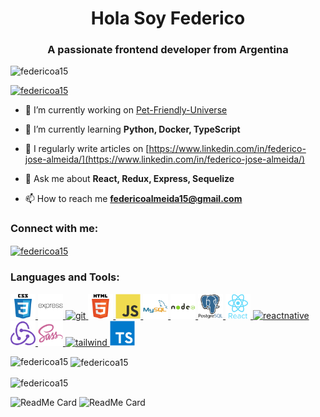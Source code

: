 <h1 align="center">Hola Soy Federico</h1>
<h3 align="center">A passionate frontend developer from Argentina</h3>

<p align="left"> <img src="https://komarev.com/ghpvc/?username=federicoa15&label=Profile%20views&color=0e75b6&style=flat&theme=merko" alt="federicoa15" /> </p>

<p align="left"> <a href="https://github.com/ryo-ma/github-profile-trophy&theme=merko"><img src="https://github-profile-trophy.vercel.app/?username=federicoa15&theme=merko" alt="federicoa15" /></a> </p>

- 🔭 I’m currently working on [Pet-Friendly-Universe](https://petfriendlyuniverse.vercel.app/)

- 🌱 I’m currently learning **Python, Docker, TypeScript**

- 📝 I regularly write articles on [https://www.linkedin.com/in/federico-jose-almeida/](https://www.linkedin.com/in/federico-jose-almeida/)

- 💬 Ask me about **React, Redux, Express, Sequelize**

- 📫 How to reach me **federicoalmeida15@gmail.com**

<h3 align="left">Connect with me:</h3>
<p align="left">
<a href="https://linkedin.com/in/federicoa15" target="blank"><img align="center" src="https://raw.githubusercontent.com/rahuldkjain/github-profile-readme-generator/master/src/images/icons/Social/linked-in-alt.svg" alt="federicoa15" height="30" width="40" /></a>
</p>

<h3 align="left">Languages and Tools:</h3>
<p align="left"> <a href="https://www.w3schools.com/css/" target="_blank" rel="noreferrer"> <img src="https://raw.githubusercontent.com/devicons/devicon/master/icons/css3/css3-original-wordmark.svg" alt="css3" width="40" height="40"/> </a> <a href="https://expressjs.com" target="_blank" rel="noreferrer"> <img src="https://raw.githubusercontent.com/devicons/devicon/master/icons/express/express-original-wordmark.svg" alt="express" width="40" height="40"/> </a> <a href="https://git-scm.com/" target="_blank" rel="noreferrer"> <img src="https://www.vectorlogo.zone/logos/git-scm/git-scm-icon.svg" alt="git" width="40" height="40"/> </a> <a href="https://www.w3.org/html/" target="_blank" rel="noreferrer"> <img src="https://raw.githubusercontent.com/devicons/devicon/master/icons/html5/html5-original-wordmark.svg" alt="html5" width="40" height="40"/> </a> <a href="https://developer.mozilla.org/en-US/docs/Web/JavaScript" target="_blank" rel="noreferrer"> <img src="https://raw.githubusercontent.com/devicons/devicon/master/icons/javascript/javascript-original.svg" alt="javascript" width="40" height="40"/> </a> <a href="https://www.mysql.com/" target="_blank" rel="noreferrer"> <img src="https://raw.githubusercontent.com/devicons/devicon/master/icons/mysql/mysql-original-wordmark.svg" alt="mysql" width="40" height="40"/> </a> <a href="https://nodejs.org" target="_blank" rel="noreferrer"> <img src="https://raw.githubusercontent.com/devicons/devicon/master/icons/nodejs/nodejs-original-wordmark.svg" alt="nodejs" width="40" height="40"/> </a> <a href="https://www.postgresql.org" target="_blank" rel="noreferrer"> <img src="https://raw.githubusercontent.com/devicons/devicon/master/icons/postgresql/postgresql-original-wordmark.svg" alt="postgresql" width="40" height="40"/> </a> <a href="https://reactjs.org/" target="_blank" rel="noreferrer"> <img src="https://raw.githubusercontent.com/devicons/devicon/master/icons/react/react-original-wordmark.svg" alt="react" width="40" height="40"/> </a> <a href="https://reactnative.dev/" target="_blank" rel="noreferrer"> <img src="https://reactnative.dev/img/header_logo.svg" alt="reactnative" width="40" height="40"/> </a> <a href="https://redux.js.org" target="_blank" rel="noreferrer"> <img src="https://raw.githubusercontent.com/devicons/devicon/master/icons/redux/redux-original.svg" alt="redux" width="40" height="40"/> </a> <a href="https://sass-lang.com" target="_blank" rel="noreferrer"> <img src="https://raw.githubusercontent.com/devicons/devicon/master/icons/sass/sass-original.svg" alt="sass" width="40" height="40"/> </a> <a href="https://tailwindcss.com/" target="_blank" rel="noreferrer"> <img src="https://www.vectorlogo.zone/logos/tailwindcss/tailwindcss-icon.svg" alt="tailwind" width="40" height="40"/> </a> <a href="https://www.typescriptlang.org/" target="_blank" rel="noreferrer"> <img src="https://raw.githubusercontent.com/devicons/devicon/master/icons/typescript/typescript-original.svg" alt="typescript" width="40" height="40"/> </a> </p>

<p><img align="left" src="https://github-readme-stats.vercel.app/api/top-langs?username=federicoa15&show_icons=true&theme=merko&locale=en&layout=compact" alt="federicoa15" /></p>

<p>&nbsp;<img align="center" src="https://github-readme-stats.vercel.app/api?username=federicoa15&show_icons=true&theme=merko&locale=en" alt="federicoa15" /></p>

<p><img align="center" src="https://github-readme-streak-stats.herokuapp.com/?user=federicoa15&theme=merko" alt="federicoa15" /></p>

![ReadMe Card](https://github-readme-stats.vercel.app/api/pin/?username=FedericoA15&theme=merko&repo=Pet-Friendly-Universe-e-commerce)
![ReadMe Card](https://github-readme-stats.vercel.app/api/pin/?username=FedericoA15&theme=merko&repo=Henry-PI-Pokemon)
